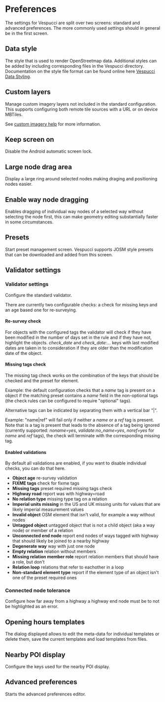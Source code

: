 # Preferences

The settings for Vespucci are split over two screens: standard and advanced preferences. The more commonly used settings should in general be in the first screen.

## Data style

The style that is used to render OpenStreetmap data. Additional styles can be added by including corresponding files in the Vespucci directory. Documentation on the style file format can be found online here [Vespucci Data Styling](http://vespucci.io/tutorials/data_styling/).

## Custom layers

Manage custom imagery layers not included in the standard configuration. This supports configuring both remote tile sources with a URL or on device MBTiles.

See [custom imagery help](Custom%20imagery.md) for more information.

## Keep screen on

Disable the Android automatic screen lock.

## Large node drag area

Display a large ring around selected nodes making draging and positioning nodes easier.

## Enable way node dragging

Enables dragging of individual way nodes of a selected way without selecting the node first, this can make geometry editing substantially faster in some circumstances.

## Presets

Start preset management screen. Vespucci supports JOSM style presets that can be downloaded and added from this screen.

## Validator settings

### Validator settings

Configure the standard validator.

There are currently two configurable checks: a check for missing keys and an age based one for re-surveying.

#### Re-survey check

For objects with the configured tags the validator will check if they have been modified in the number of days set in the rule and if they have not, highlight the objects. *check_date* and *check_date:...* keys with last modified dates are taken in to consideration if they are older than the modification date of the object.

#### Missing tags check

The missing tag check works on the combination of the keys that should be checked and the preset for element.

Example: the default configuration checks that a _name_ tag is present on a object if the matching preset contains a _name_ field in the non-optional tags (the check rules can be configured to require "optional" tags).

Alternative tags can be indicated by separating them with a vertical bar "|". 

Example: "name|ref" will fail only if neither a _name_ or a _ref_ tag is present. Note that is a tag is present that leads to the absence of a tag being ignored (currently supported: _noname=yes_, _validate:no_name=yes_, _noref=yes_ for _name_ and _ref_ tags), the check will terminate with the corresponding missing tag.  

#### Enabled validations

By default all validations are enabled, if you want to disable individual checks, you can do that here. 

 - __Object age__ re-survey validation
 - __FIXME tags__ check for fixme tags
 - __Missing tags__ preset required missing tags check
 - __Highway road__ report was with highway=road
 - __No relation type__ missing type tag on a relation
 - __Imperial units missing__ in the US and UK missing units for values that are likely imperial measurement values
 - __Invalid object__ OSM element that isn't valid, for example a way without nodes
 - __Untagged object__ untagged object that is not a child object (aka a way node) or member of a relation
 - __Unconnected end node__ report end nodes of ways tagged with highway that should likely be joined to a nearby highway
 - __Degenerate way__ way with just one node
 - __Empty relation__ relation without members
 - __Missing relation member role__ report relation members that should have a role, but don't
 - __Relation loop__ relations that refer to eachother in a loop
 - __Non-standard element type__ report if the element type of an object isn't one of the preset required ones
        
### Connected node tolerance

Configure how far away from a highway a highway end node must be to not be highlighted as an error.

## Opening hours templates

The dialog displayed allows to edit the meta-data for individual templates or delete them, save the current templates and load templates from files.

## Nearby POI display

Configure the keys used for the nearby POI display.

## Advanced preferences

Starts the advanced preferences editor.